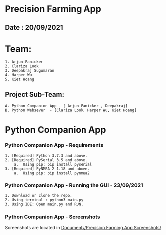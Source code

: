 # Precision Farming App
## Date : 20/09/2021

# Team: 
    1. Arjun Panicker
    2. Clariza Look
    3. Deepakraj Sugumaran
    4. Harper Wu
    5. Kiet Hoang

## Project Sub-Team:
    A. Python Companion App - [ Arjun Panicker , Deepakraj]
    B. Python Websever  - [Clariza Look, Harper Wu, Kiet Hoang]

# Python Companion App

### Python Companion App - Requirements
    1. [Required] Python 3.7.3 and above.
    2. [Required] PySerial 3.5 and above. 
        a.  Using pip: pip install pyserial
    3. [Required] PyNMEA-2 1.18 and above.
        a.  Using pip: pip install pynmea2
### Python Companion App - Running the GUI - 23/09/2021
    1. Download or clone the repo.
    2. Using terminal : python3 main.py
    3. Using IDE: Open main.py and RUN.
    
### Python Companion App - Screenshots
Screenshots are located in [Documents/Precision Farming App Screenshots/](https://github.com/CITS5206/Precision-Farming/tree/main/Documents)
